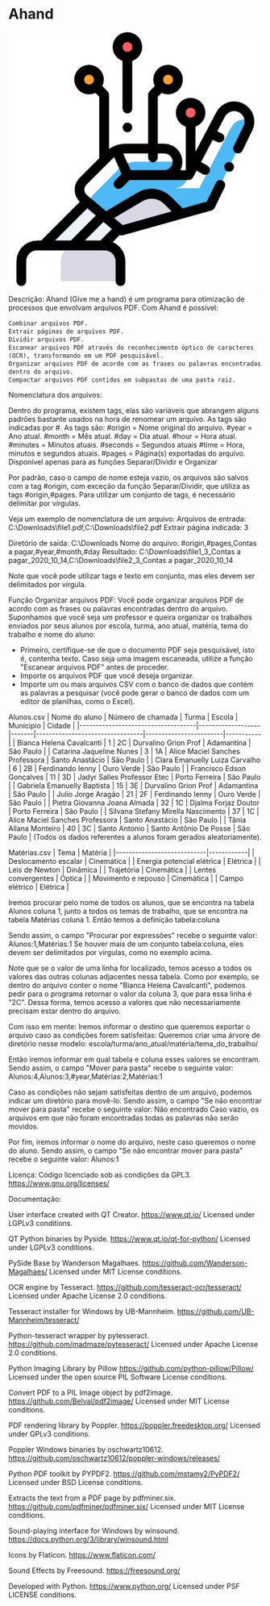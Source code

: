 # Ahand
![logoahand](Ahand_Logo.png)

Descrição:
    Ahand (Give me a hand) é um programa para otimização de processos que envolvam arquivos PDF. Com Ahand é possível:
    
    Combinar arquivos PDF.
    Extrair páginas de arquivos PDF.
    Dividir arquivos PDF.
    Escanear arquivos PDF através do reconhecimento óptico de caracteres (OCR), transformando em um PDF pesquisável.
    Organizar arquivos PDF de acordo com as frases ou palavras encontradas dentro do arquivo.
    Compactar arquivos PDF contidos em subpastas de uma pasta raiz.
    
Nomenclatura dos arquivos:

Dentro do programa, existem tags, elas são variáveis que abrangem alguns padrões bastante usados na hora de renomear um arquivo. As tags são indicadas por #.
As tags são:
#origin = Nome original do arquivo.
#year = Ano atual.
#month = Mês atual.
#day = Dia atual.
#hour = Hora atual.
#minutes = Minutos atuais.
#seconds = Segundos atuais
#time = Hora, minutos e segundos atuais.
#pages = Página(s) exportadas do arquivo. Disponível apenas para as funções Separar/Dividir e Organizar

Por padrão, caso o campo de nome esteja vazio, os arquivos são salvos com a tag #origin, com exceção da função Separar/Dividir, que utiliza as tags #origin,#pages.
Para utilizar um conjunto de tags, é necessário delimitar por vírgulas.

Veja um exemplo de nomenclatura de um arquivo:
Arquivos de entrada: C:\Downloads\file1.pdf,C:\Downloads\file2.pdf
Extrair página indicada: 3

Diretório de saída: C:\Downloads
Nome do arquivo: #origin,#pages,Contas a pagar,#year,#month,#day
Resultado: C:\Downloads\file1_3_Contas a pagar_2020_10_14,C:\Downloads\file2_3_Contas a pagar_2020_10_14

Note que você pode utilizar tags e texto em conjunto, mas eles devem ser delimitados por vírgula.

Função Organizar arquivos PDF:
Você pode organizar arquivos PDF de acordo com as frases ou palavras encontradas dentro do arquivo.
Suponhamos que você seja um professor e queira organizar os trabalhos enviados por seus alunos por escola, turma, ano atual, matéria, tema do trabalho e nome do aluno:

- Primeiro, certifique-se de que o documento PDF seja pesquisável, isto é, contenha texto. Caso seja uma imagem escaneada, utilize a função "Escanear arquivos PDF" antes de proceder.
- Importe os arquivos PDF que você deseja organizar.
- Importe um ou mais arquivos CSV com o banco de dados que contém as palavras a pesquisar (você pode gerar o banco de dados com um editor de planilhas, como o Excel).

Alunos.csv
| Nome do aluno                      | Número de chamada | Turma | Escola                          | Munícipio              | Cidade    |
|------------------------------------|-------------------|-------|---------------------------------|------------------------|-----------|
| Bianca Helena Cavalcanti           | 1                 | 2C    | Durvalino Grion Prof            | Adamantina             | São Paulo |
| Catarina Jaqueline Nunes           | 3                 | 1A    | Alice Maciel Sanches Professora | Santo Anastácio        | São Paulo |
| Clara Emanuelly Luiza Carvalho     | 6                 | 2B    | Ferdinando Ienny                | Ouro Verde             | São Paulo |
| Francisco Edson Gonçalves          | 11                | 3D    | Jadyr Salles Professor Etec     | Porto Ferreira         | São Paulo |
| Gabriela Emanuelly Baptista        | 15                | 3E    | Durvalino Grion Prof            | Adamantina             | São Paulo |
| Julio Jorge Aragão                 | 21                | 2F    | Ferdinando Ienny                | Ouro Verde             | São Paulo |
| Pietra Giovanna Joana Almada       | 32                | 1C    | Djalma Forjaz Doutor            | Porto Ferreira         | São Paulo |
| Silvana Stefany Mirella Nascimento | 37                | 1C    | Alice Maciel Sanches Professora | Santo Anastácio        | São Paulo |
| Tânia Allana Monteiro              | 40                | 3C    | Santo Antonio                   | Santo Antônio De Posse | São Paulo |
(Todos os dados referentes a alunos foram gerados aleatoriamente).

Matérias.csv
| Tema                       | Matéria    |
|----------------------------|------------|
| Deslocamento escalar       | Cinemática |
| Energia potencial elétrica | Elétrica   |
| Leis de Newton             | Dinâmica   |
| Trajetória                 | Cinemática |
| Lentes convergentes        | Óptica     |
| Movimento e repouso        | Cinemática |
| Campo elétrico             | Elétrica   |

Iremos procurar pelo nome de todos os alunos, que se encontra na tabela Alunos coluna 1, junto a todos os temas de trabalho, que se encontra na tabela Matérias coluna 1.
Então temos a definição tabela:coluna

Sendo assim, o campo "Procurar por expressões" recebe o seguinte valor: Alunos:1,Matérias:1
Se houver mais de um conjunto tabela:coluna, eles devem ser delimitados por vírgulas, como no exemplo acima.

Note que se o valor de uma linha for localizado, temos acesso a todos os valores das outras colunas adjacentes nessa tabela.
Como por exemplo, se dentro do arquivo conter o nome "Bianca Helena Cavalcanti", podemos pedir para o programa retornar o valor da coluna 3, que para essa linha é "2C".
Dessa forma, temos acesso a valores que não necessariamente precisam estar dentro do arquivo.

Com isso em mente:
Iremos informar o destino que queremos exportar o arquivo caso as condições forem satisfeitas:
Queremos criar uma árvore de diretório nesse modelo: escola/turma/ano_atual/matéria/tema_do_trabalho/

Então iremos informar em qual tabela e coluna esses valores se encontram.
Sendo assim, o campo "Mover para pasta" recebe o seguinte valor: Alunos:4,Alunos:3,#year,Matérias:2,Matérias:1

Caso as condições não sejam satisfeitas dentro de um arquivo, podemos indicar um diretório para movê-lo.
Sendo assim, o campo "Se não encontrar mover para pasta" recebe o seguinte valor: Não encontrado
Caso vazio, os arquivos em que não foram encontradas todas as palavras não serão movidos.

Por fim, iremos informar o nome do arquivo, neste caso queremos o nome do aluno.
Sendo assim, o campo "Se não encontrar mover para pasta" recebe o seguinte valor: Alunos:1

Licença:
    Código licenciado sob as condições da GPL3.
    https://www.gnu.org/licenses/
    
Documentação:

User interface created with QT Creator.
https://www.qt.io/
Licensed under LGPLv3 conditions.

QT Python binaries by Pyside.
https://www.qt.io/qt-for-python/
Licensed under LGPLv3 conditions.

PySide Base by Wanderson Magalhaes.
https://github.com/Wanderson-Magalhaes/
Licensed under MIT License conditions.

OCR engine by Tesseract.
https://github.com/tesseract-ocr/tesseract/
Licensed under Apache License 2.0 conditions.

Tesseract installer for Windows by UB-Mannheim.
https://github.com/UB-Mannheim/tesseract/

Python-tesseract wrapper by pytesseract.
https://github.com/madmaze/pytesseract/
Licensed under Apache License 2.0 conditions.

Python Imaging Library by Pillow
https://github.com/python-pillow/Pillow/
Licensed under the open source PIL Software License conditions.

Convert PDF to a PIL Image object by pdf2image.
https://github.com/Belval/pdf2image/
Licensed under MIT License conditions.

PDF rendering library by Poppler.
https://poppler.freedesktop.org/
Licensed under GPLv3 conditions.

Poppler Windows binaries by oschwartz10612.
https://github.com/oschwartz10612/poppler-windows/releases/

Python PDF toolkit by PYPDF2.
https://github.com/mstamy2/PyPDF2/
Licensed under BSD License conditions.

Extracts the text from a PDF page by pdfminer.six.
https://github.com/pdfminer/pdfminer.six/
Licensed under MIT License conditions.

Sound-playing interface for Windows by winsound.
https://docs.python.org/3/library/winsound.html

Icons by Flaticon.
https://www.flaticon.com/

Sound Effects by Freesound.
https://freesound.org/

Developed with Python.
https://www.python.org/
Licensed under PSF LICENSE conditions.
